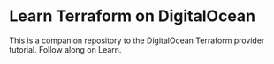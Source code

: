 # Learn Terraform on DigitalOcean
This is a companion repository to the DigitalOcean Terraform provider tutorial. Follow along on Learn.
